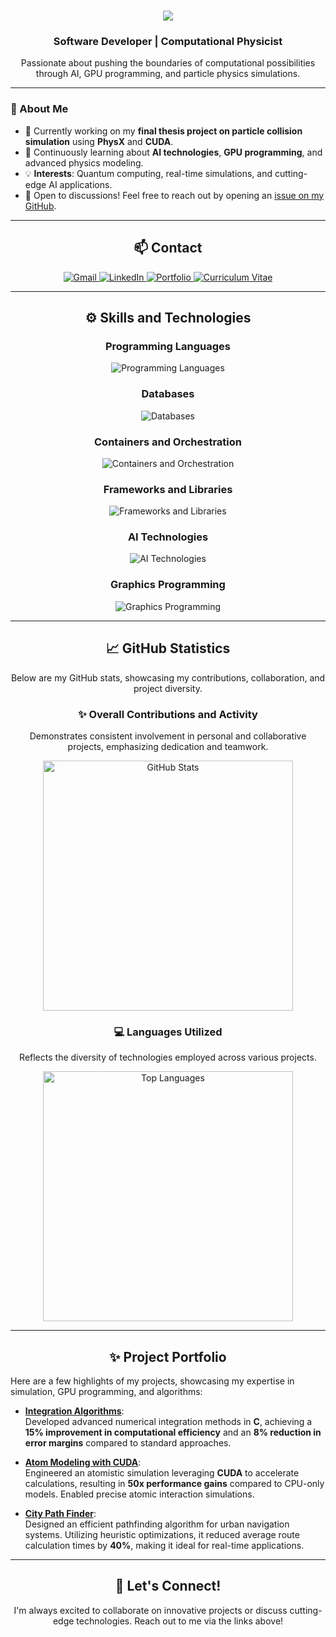<h1 align="center">
    <img src="https://readme-typing-svg.herokuapp.com/?font=Righteous&size=35&center=true&vCenter=true&width=500&height=70&duration=4000&lines=Hello!+I'm+Álvaro+👋" />
</h1>

<h3 align="center">Software Developer | Computational Physicist</h3>

<p align="center">
  Passionate about pushing the boundaries of computational possibilities through AI, GPU programming, and particle physics simulations.
</p>

---

### 🚀 About Me

- 🔭 Currently working on my **final thesis project on particle collision simulation** using **PhysX** and **CUDA**.
- 🌱 Continuously learning about **AI technologies**, **GPU programming**, and advanced physics modeling.
- 💡 **Interests**: Quantum computing, real-time simulations, and cutting-edge AI applications.
- 💬 Open to discussions! Feel free to reach out by opening an [issue on my GitHub](https://github.com/SashVqz/SashVqz/issues).

---

<h2 align="center">📫 Contact</h2>

<div align="center">
  <a href="mailto:alvaro.vazquez.1716@gmail.com">
    <img src="https://img.shields.io/badge/Gmail-EA4335?style=for-the-badge&logo=gmail&logoColor=white" alt="Gmail" />
  </a>
  <a href="https://www.linkedin.com/in/álvaro-vázquez-384956323/" target="_blank">
    <img src="https://img.shields.io/badge/LinkedIn-0A66C2?style=for-the-badge&logo=linkedin&logoColor=white" alt="LinkedIn" />
  </a>
  <a href="https://SashVqz.github.io" target="_blank">
    <img src="https://img.shields.io/badge/Portfolio-FF5722?style=for-the-badge&logo=safari&logoColor=white" alt="Portfolio" />
  </a>
  <a href="https://my_cv_url.com" target="_blank">
    <img src="https://img.shields.io/badge/Curriculum-333333?style=for-the-badge&logo=google-drive&logoColor=white" alt="Curriculum Vitae" />
  </a>
</div>

---

<h2 align="center">⚙️ Skills and Technologies</h2>

<div align="center">

### Programming Languages
<img src="https://skillicons.dev/icons?i=c,cpp,cs,java,js,rust,py,r,html,css" alt="Programming Languages" />

### Databases
<img src="https://skillicons.dev/icons?i=mongodb,mysql,redis,cassandra" alt="Databases" />

### Containers and Orchestration
<img src="https://skillicons.dev/icons?i=docker,kubernetes" alt="Containers and Orchestration" />

### Frameworks and Libraries
<img src="https://skillicons.dev/icons?i=nodejs,express,react,nextjs,bootstrap,tailwind" alt="Frameworks and Libraries" />

### AI Technologies
<img src="https://skillicons.dev/icons?i=tensorflow,pytorch,scikit-learn,keras" alt="AI Technologies" />

### Graphics Programming
<img src="https://skillicons.dev/icons?i=opengl,nvidia,vulkan" alt="Graphics Programming" />

</div>

---

<h2 align="center">📈 GitHub Statistics</h2>

<p align="center">
  Below are my GitHub stats, showcasing my contributions, collaboration, and project diversity.
</p>

<div align="center">

### ✨ Overall Contributions and Activity
<p>Demonstrates consistent involvement in personal and collaborative projects, emphasizing dedication and teamwork.</p>
<img width="400" src="https://github-readme-stats-salesp07.vercel.app/api?username=SashVqz&count_private=true&show_icons=true&theme=react&rank_icon=github&border_radius=10" alt="GitHub Stats">

### 💻 Languages Utilized
<p>Reflects the diversity of technologies employed across various projects.</p>
<img width="400" src="https://github-readme-stats-salesp07.vercel.app/api/top-langs/?username=SashVqz&hide=HTML&langs_count=8&layout=compact&theme=react&border_radius=10&size_weight=0.5&count_weight=0.5&exclude_repo=github-readme-stats" alt="Top Languages">

</div>

---

<h2 align="center">✨ Project Portfolio</h2>

Here are a few highlights of my projects, showcasing my expertise in simulation, GPU programming, and algorithms:

- [**Integration Algorithms**](https://github.com/SashVqz/IntegrationAlgorithms):  
  Developed advanced numerical integration methods in **C**, achieving a **15% improvement in computational efficiency** and an **8% reduction in error margins** compared to standard approaches.

- [**Atom Modeling with CUDA**](https://github.com/SashVqz/AtomModelingCUDA):  
  Engineered an atomistic simulation leveraging **CUDA** to accelerate calculations, resulting in **50x performance gains** compared to CPU-only models. Enabled precise atomic interaction simulations.

- [**City Path Finder**](https://github.com/SashVqz/CityPathFinder):  
  Designed an efficient pathfinding algorithm for urban navigation systems. Utilizing heuristic optimizations, it reduced average route calculation times by **40%**, making it ideal for real-time applications.

---

<h2 align="center">🌟 Let's Connect!</h2>

<p align="center">
  I'm always excited to collaborate on innovative projects or discuss cutting-edge technologies. Reach out to me via the links above!
</p>
